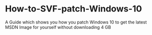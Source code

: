 # How-to-SVF-patch-Windows-10
A Guide which shows you how you patch Windows 10 to get the latest MSDN Image for yourself without downloading 4 GB

